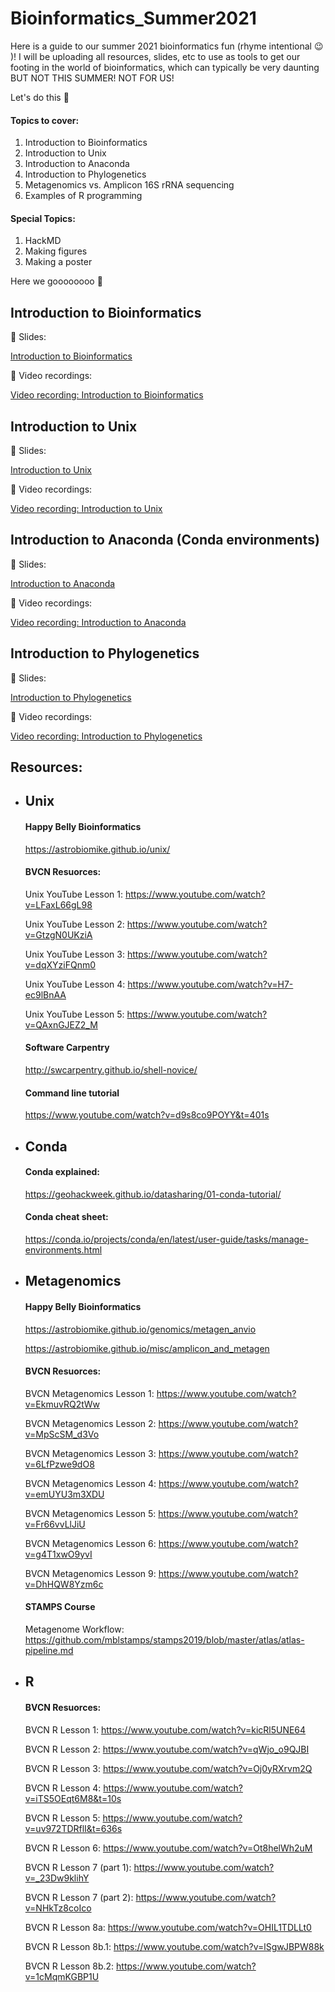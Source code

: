# Bioinformatics_Summer2021

Here is a guide to our summer 2021 bioinformatics fun (rhyme intentional :wink: )! I will be uploading all resources, slides, etc to use as tools to get our footing in the world of bioinformatics, which can typically be very daunting BUT NOT THIS SUMMER! NOT FOR US! 

Let's do this :muscle:

#### Topics to cover:
1. Introduction to Bioinformatics
2. Introduction to Unix
3. Introduction to Anaconda
4. Introduction to Phylogenetics 
5. Metagenomics vs. Amplicon 16S rRNA sequencing
6. Examples of R programming

#### Special Topics:
1. HackMD
2. Making figures 
3. Making a poster


Here we goooooooo :rocket:

## Introduction to Bioinformatics

:open_book: Slides:

  [Introduction to Bioinformatics](https://github.com/emilieskoog/Bioinformatics_Summer2021/blob/main/Introduction%20to%20Bioinformatics.pdf)


:movie_camera: Video recordings:

  [Video recording: Introduction to Bioinformatics](https://mit.zoom.us/rec/share/5HxsFnmjr32NS5CHeEVAWhzLaTPESmlL-KT2YCZ7fyRpSk0yDjVUu5YFqJcsWv_a.uRUEO6OD-Q8piBeJ)

 
## Introduction to Unix

:open_book: Slides:

  [Introduction to Unix](https://github.com/emilieskoog/Bioinformatics_Summer2021/blob/main/Introduction%20to%20Unix%20(Part%201).pdf)
  

:movie_camera: Video recordings:

  [Video recording: Introduction to Unix](https://mit.zoom.us/rec/share/PLnlbGYM0M80FX3hKXy_LkwPb0xn-sA0WKDo3V-gCao-NR-yqHknOMRUxvuy7gI1.nFx7JMFDXijh2-k8)
  
  

## Introduction to Anaconda (Conda environments)

:open_book: Slides:

  [Introduction to Anaconda](https://github.com/emilieskoog/Bioinformatics_Summer2021/blob/main/Introduction%20to%20Anaconda.pdf)
  

:movie_camera: Video recordings:
  
  [Video recording: Introduction to Anaconda](https://mit.zoom.us/rec/share/9XzbWOGHW1qAHVF2RO3nMWU7cWzw25NsmGwy7-d68vOOOJljB_rToAknb521K1gd.5zdaWSsDXSWMxwaK)
  


## Introduction to Phylogenetics

:open_book: Slides:

  
[Introduction to Phylogenetics](https://github.com/emilieskoog/Bioinformatics_Summer2021/blob/main/Introduction%20to%20Phylogenetics.pdf)


:movie_camera: Video recordings:

[Video recording: Introduction to Phylogenetics](https://mit.zoom.us/rec/share/a0RQ2-r5WOdVy75xPQ_WKuA3wL8uDpsO2g2p3ItRFPSwTUwUaBnf7EMW1U8lMC7_.-CespUTiT-2n9VK0)


## Resources:

- ## Unix

  #### Happy Belly Bioinformatics

  https://astrobiomike.github.io/unix/

  #### BVCN Resuorces:
  Unix YouTube Lesson 1: https://www.youtube.com/watch?v=LFaxL66gL98

  Unix YouTube Lesson 2: https://www.youtube.com/watch?v=GtzgN0UKziA

  Unix YouTube Lesson 3: https://www.youtube.com/watch?v=dqXYziFQnm0

  Unix YouTube Lesson 4: https://www.youtube.com/watch?v=H7-ec9lBnAA

  Unix YouTube Lesson 5: https://www.youtube.com/watch?v=QAxnGJEZ2_M

  #### Software Carpentry
  
  http://swcarpentry.github.io/shell-novice/

  #### Command line tutorial

  https://www.youtube.com/watch?v=d9s8co9POYY&t=401s
  
- ## Conda

  #### Conda explained: 
  
    https://geohackweek.github.io/datasharing/01-conda-tutorial/

  
  #### Conda cheat sheet: 
  
  https://conda.io/projects/conda/en/latest/user-guide/tasks/manage-environments.html
  

- ## Metagenomics

  #### Happy Belly Bioinformatics

  https://astrobiomike.github.io/genomics/metagen_anvio
  
  https://astrobiomike.github.io/misc/amplicon_and_metagen

  #### BVCN Resuorces:

    BVCN Metagenomics Lesson 1: https://www.youtube.com/watch?v=EkmuvRQ2tWw

    BVCN Metagenomics Lesson 2: https://www.youtube.com/watch?v=MpScSM_d3Vo

    BVCN Metagenomics Lesson 3: https://www.youtube.com/watch?v=6LfPzwe9dO8

    BVCN Metagenomics Lesson 4: https://www.youtube.com/watch?v=emUYU3m3XDU

    BVCN Metagenomics Lesson 5: https://www.youtube.com/watch?v=Fr66vvLlJiU

    BVCN Metagenomics Lesson 6: https://www.youtube.com/watch?v=g4T1xwO9yvI

    BVCN Metagenomics Lesson 9: https://www.youtube.com/watch?v=DhHQW8Yzm6c
    
  #### STAMPS Course
    
    Metagenome Workflow: https://github.com/mblstamps/stamps2019/blob/master/atlas/atlas-pipeline.md
    
- ## R
   
  #### BVCN Resuorces:
  
    BVCN R Lesson 1: https://www.youtube.com/watch?v=kicRl5UNE64
    
    BVCN R Lesson 2: https://www.youtube.com/watch?v=qWjo_o9QJBI
    
    BVCN R Lesson 3: https://www.youtube.com/watch?v=Oj0yRXrvm2Q
    
    BVCN R Lesson 4: https://www.youtube.com/watch?v=iTS5OEqt6M8&t=10s
    
    BVCN R Lesson 5: https://www.youtube.com/watch?v=uv972TDRflI&t=636s
    
    BVCN R Lesson 6: https://www.youtube.com/watch?v=Ot8helWh2uM
    
    BVCN R Lesson 7 (part 1): https://www.youtube.com/watch?v=_23Dw9klihY
    
    BVCN R Lesson 7 (part 2): https://www.youtube.com/watch?v=NHkTz8coIco
    
    BVCN R Lesson 8a: https://www.youtube.com/watch?v=OHIL1TDLLt0
    
    BVCN R Lesson 8b.1: https://www.youtube.com/watch?v=lSgwJBPW88k
    
    BVCN R Lesson 8b.2: https://www.youtube.com/watch?v=1cMqmKGBP1U
